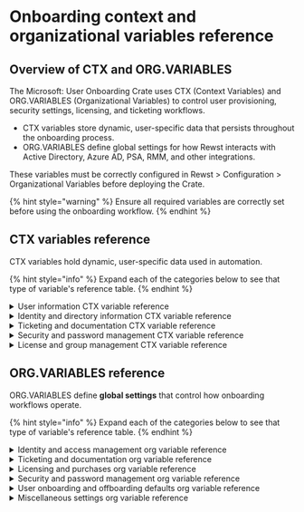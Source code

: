 # Onboarding context and organizational variables reference

## Overview of CTX and ORG.VARIABLES

The Microsoft: User Onboarding Crate uses CTX (Context Variables) and ORG.VARIABLES (Organizational Variables) to control user provisioning, security settings, licensing, and ticketing workflows.

* CTX variables store dynamic, user-specific data that persists throughout the onboarding process.
* ORG.VARIABLES define global settings for how Rewst interacts with Active Directory, Azure AD, PSA, RMM, and other integrations.

These variables must be correctly configured in Rewst > Configuration > Organizational Variables before deploying the Crate.

{% hint style="warning" %}
Ensure all required variables are correctly set before using the onboarding workflow.
{% endhint %}

## **CTX variables reference**

CTX variables hold dynamic, user-specific data used in automation.

{% hint style="info" %}
Expand each of the categories below to see that type of variable's reference table.
{% endhint %}

<details>

<summary>User information CTX variable reference</summary>



| **CTX variable**                             | **Purpose**                                                        |
| -------------------------------------------- | ------------------------------------------------------------------ |
| `CTX.first_name`                             | Stores the user's first name.                                      |
| `CTX.last_name`                              | Stores the user's last name.                                       |
| `CTX.email`                                  | The user's primary email address.                                  |
| `CTX.username`                               | The assigned username for login.                                   |
| `CTX.user_title / CTX.job_title`             | Stores the user's job title.                                       |
| `CTX.user_location / CTX.site_name`          | Defines the user's location.                                       |
| `CTX.mobile_number / CTX.phone_number`       | Stores the user's mobile phone number.                             |
| `CTX.desk_phone_number / CTX.desk_extension` | Stores the user's desk phone and extension.                        |
| `CTX.supervisor_id`                          | References the assigned supervisor.                                |
| `CTX.contact_id`                             | Stores the unique contact ID for the user.                         |
| `CTX.child_company`                          | Defines the company or department under which the user is created. |

</details>

<details>

<summary>Identity and directory information CTX variable reference</summary>



| **CTX variable**                  | **Purpose**                                                      |
| --------------------------------- | ---------------------------------------------------------------- |
| `CTX.aad_user_id`                 | Stores the Azure AD (Entra ID) user ID.                          |
| `CTX.ad_user_id`                  | Stores the On-Prem AD user ID.                                   |
| `CTX.email_domain`                | Defines the email domain assigned to the user.                   |
| `CTX.group_lists_with_names`      | Stores assigned security/distribution groups.                    |
| `CTX.combined_user_attributes`    | Merges attributes for both AD and Azure AD.                      |
| `CTX.preferred_adconnect_server`  | Specifies the preferred domain controller for AD Sync.           |
| `CTX.child_company`               | Identifies the sub-company under which the user is created.      |
| `CTX.preferred_identity_provider` | Determines the primary directory (On-Prem AD, Azure AD, Hybrid). |

</details>

<details>

<summary>Ticketing and documentation CTX variable reference</summary>



| **CTX variable**                     | **Purpose**                                               |
| ------------------------------------ | --------------------------------------------------------- |
| `CTX.ticket_id`                      | Tracks the ticket ID for onboarding.                      |
| `CTX.create_company_contact`         | Determines if a company contact should be created in PSA. |
| `CTX.psa_system`                     | Tracks the PSA system used for documentation.             |
| `CTX.automation_log`                 | Logs automation execution details.                        |
| `CTX.onboard_excluded_org_variables` | Filters out sensitive organizational variables from logs. |

</details>

<details>

<summary>Security and password management CTX variable reference</summary>



| **CTX variable**                | **Purpose**                                                      |
| ------------------------------- | ---------------------------------------------------------------- |
| `CTX.requested_password`        | Stores the initial password for user onboarding.                 |
| `CTX.password_storage_location` | Defines where the password is stored (PSA, ITGlue, Hudu, etc.).  |
| `CTX.require_password_change`   | Indicates if the user must change the password upon first login. |
| `CTX.prevent_password_change`   | Restricts the user from manually updating their password.        |
| `CTX.store_password_in_ticket`  | Determines whether the password should be stored as a ticket.    |

</details>

<details>

<summary>License and group management CTX variable reference</summary>



| **CTX variable**               | **Purpose**                                                 |
| ------------------------------ | ----------------------------------------------------------- |
| `CTX.sku_infos`                | Stores assigned Microsoft 365 licenses.                     |
| `CTX.m365_direct_licenses`     | Lists direct license assignments.                           |
| `CTX.m365_security_groups`     | Defines Microsoft 365 security groups assigned to the user. |
| `CTX.ad_security_groups`       | Lists on-premises AD security group assignments.            |
| `CTX.m365_distribution_groups` | Defines Microsoft 365 distribution groups assigned.         |
| `CTX.shared_mailboxes`         | Tracks shared mailbox permissions.                          |

</details>



## **ORG.VARIABLES reference**

ORG.VARIABLES define **global settings** that control how onboarding workflows operate.

{% hint style="info" %}
Expand each of the categories below to see that type of variable's reference table.
{% endhint %}

<details>

<summary>Identity and access management org variable reference</summary>



| **ORG.VARIABLES**             | **Purpose**                                                                |
| ----------------------------- | -------------------------------------------------------------------------- |
| `default_rmm`                 | Selects the RMM platform used for automation.                              |
| `primary_identity_provider`   | Defines whether users are created in On-Prem AD, Azure AD, or Hybrid mode. |
| `preferred_domain_controller` | The hostname of the domain controller used for running PowerShell.         |
| `preferred_adconnect_server`  | The name of the server running AD Connect.                                 |
| `onprem_exchange_server`      | The name of the On-Prem Exchange Server (leave blank if not used).         |

</details>

<details>

<summary>Ticketing and documentation org variable reference</summary>



| **ORG.VARIABLES**                 | **Purpose**                                                 |
| --------------------------------- | ----------------------------------------------------------- |
| `default_psa`                     | Selects the PSA system where tickets will be created.       |
| `default_ticket_location`         | The board where Rewst-generated tickets will be placed.     |
| `default_ticket_status`           | The status used when Rewst is actively working on a ticket. |
| `ticket_status_waiting_input`     | The status when Rewst is waiting for technician input.      |
| `ticket_status_workflow_complete` | The status when the onboarding workflow is complete.        |
| `default_priority`                | The priority for Rewst-created tickets.                     |
| `send_from_address`               | The reply-to address when sending emails from Rewst.        |

</details>

<details>

<summary>Licensing and purchases org variable reference</summary>



| **ORG.VARIABLES**                         | **Purpose**                                                                  |
| ----------------------------------------- | ---------------------------------------------------------------------------- |
| `ms_licensing_distributor`                | Selects the default Microsoft 365 license distributor (Pax8, Sherweb, etc.). |
| `auto_purchase_license_if_none_available` | Enables auto-purchase of Microsoft 365 licenses when unavailable.            |

</details>

<details>

<summary>Security and password management org variable reference</summary>



| **ORG.VARIABLES**                   | **Purpose**                                             |
| ----------------------------------- | ------------------------------------------------------- |
| `store_password_in_ticket`          | Saves the password in the PSA ticket internal notes.    |
| `onboarding_password_save_location` | Defines alternative storage (PSA, ITGlue, Hudu).        |
| `pwpush_url`                        | The URL for PWPush if used for secure password sharing. |

</details>

<details>

<summary>User onboarding and offboarding defaults org variable reference</summary>



| **ORG.VARIABLES**                     | **Purpose**                                                                           |
| ------------------------------------- | ------------------------------------------------------------------------------------- |
| `user_start_date_behavior`            | Controls whether onboarding starts immediately or waits for the specified start date. |
| `type_for_created_new_user_ticket`    | Defines the ticket type for new user onboarding.                                      |
| `subtype_for_created_new_user_ticket` | Defines the subtype for new user onboarding tickets.                                  |
| `item_for_created_new_user_ticket`    | Defines the item for new user onboarding tickets.                                     |
| `user_name_format`                    | Defines the username format for new users.                                            |
| `no_ad_sync`                          | Specifies if the organization has an OnPrem AD without AD Sync.                       |

</details>

<details>

<summary>Miscellaneous settings org variable reference</summary>



| **ORG.VARIABLES**               | **Purpose**                                             |
| ------------------------------- | ------------------------------------------------------- |
| `preferred_phone_number_format` | Defines the preferred format for phone numbers.         |
| `m365_usage_location`           | Defines the default Microsoft 365 usage location.       |
| `new_user_approval_email`       | Specifies the email address for user approval requests. |

</details>

